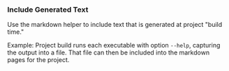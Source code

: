 ### Include Generated Text

Use the markdown helper to include text that is generated at project "build time."

Example:  Project build runs each executable with option <code>--help</code>, capturing the output into a file.  That file can then be included into the markdown pages for the project.
